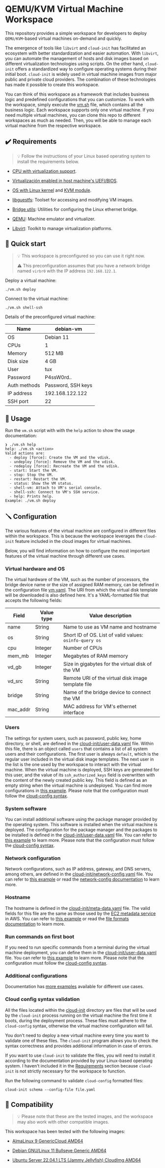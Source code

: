 # QEMU/KVM Virtual Machine Workspace

This repository provides a simple workspace for developers to deploy `QEMU/KVM`-based virtual machines on-demand and quickly.

The emergence of tools like `libvirt` and `cloud-init` has facilitated an ecosystem with better standardization and easier automation. With `libvirt`, you can automate the management of hosts and disk images based on different virtualization technologies using scripts. On the other hand, `cloud-init` offers a standardized way to configure operating systems during their initial boot. `cloud-init` is widely used in virtual machine images from major public and private cloud providers. The combination of these technologies has made it possible to create this workspace.

You can think of this workspace as a framework that includes business logic and predefined configurations that you can customize. To work with the workspace, simply execute the [vm.sh](vm.sh) file, which contains all the business logic. Each workspace supports only one virtual machine. If you need multiple virtual machines, you can clone this repo to different workspaces as much as needed. Then, you will be able to manage each virtual machine from the respective workspace.

## ✔️ Requirements

> 💡 Follow the instructions of your Linux based operating system to install the requirements below.

- [CPU with virtualization support](https://www.linux-kvm.org/page/Processor_support).

- [Virtualización enabled in host machine's UEFI/BIOS](https://bce.berkeley.edu/enabling-virtualization-in-your-pc-bios.html).

- [OS with Linux kernel](https://en.wikipedia.org/wiki/List_of_Linux_distributions) and [KVM module](https://www.linux-kvm.org/page/FAQ#What_kernel_version_does_it_work_with.3F).

- [libguestfs](https://www.libguestfs.org/): Toolset for accessing and modifying VM images.

- [Bridge utils](https://www.linuxfromscratch.org/blfs/view/cvs/basicnet/bridge-utils.html): Utilities for configuring the Linux ethernet bridge.

- [QEMU](https://www.qemu.org/): Machine emulator and virtualizer.

- [Libvirt](https://libvirt.org/): Toolkit to manage virtualization platforms.

## 🚀 Quick start

> 💡 This workspace is preconfigured so you can use it right now.
> 
> ⚠️ This preconfiguration assumes that you have a network bridge named `virbr0` with the IP address `192.168.122.1`.

Deploy a virtual machine:

```
./vm.sh deploy
```

Connect to the virtual machine:

```
./vm.sh shell-ssh
```

Details of the preconfigured virtual machine:

| Name         | debian-vm          |
| ------------ | ------------------ |
| OS           | Debian 11          |
| CPUs         | 1                  |
| Memory       | 512 MB             |
| Disk size    | 4 GB               |
| User         | tux                |
| Password     | P4ssW0rd..         |
| Auth methods | Password, SSH keys |
| IP address   | 192.168.122.122    |
| SSH port     | 22                 |

## 📖 Usage

Run the `vm.sh` script with with the `help` action to show the usage documentation:

```
❯ ./vm.sh help
help: ./vm.sh <action>
Valid actions are:
  - deploy [force]: Create the VM and the vdisk.
  - undeploy [force]: Remove the VM and the vdisk.
  - redeploy [force]: Recreate the VM and the vdisk.
  - start: Start the VM.
  - stop: Stop the VM.
  - restart: Restart the VM.
  - status: Show the VM status.
  - shell-vm: Attach to VM's serial console.
  - shell-ssh: Connect to VM's SSH service.
  - help: Prints help.
Example: ./vm.sh deploy
```

## 🪛 Configuration

The various features of the virtual machine are configured in different files within the workspace. This is because the workspace leverages the `cloud-init` feature included in the cloud images for virtual machines.

Below, you will find information on how to configure the most important features of the virtual machine through different use cases.

### Virtual hardware and OS

The virtual hardware of the VM, such as the number of processors, the bridge device name or the size of assigned RAM memory, can be defined in the configuration file [vm.yaml](vm.yaml). The URI from which the virtual disk template will be downloaded is also defined here. It's a YAML-formatted file that accepts the following fields:

| Field    | Value type | Value description                                       |
| -------- | ---------- | ------------------------------------------------------- |
| name     | String     | Name to use as VM name and hostname                     |
| os       | String     | Short ID of OS. List of valid values: `osinfo-query os` |
| cpu      | Integer    | Number of CPUs                                          |
| mem_mb   | Integer    | Megabytes of RAM memory                                 |
| vd_gb    | Integer    | Size in gigabytes for the virtual disk of the VM        |
| vd_src   | String     | Remote URI of the virtual disk image template file      |
| bridge   | String     | Name of the bridge device to connect the VM             |
| mac_addr | String     | MAC address for VM's ethernet interface                 |

### Users

The settings for system users, such as password, public key, home directory, or shell, are defined in the [cloud-init/user-data.yaml](cloud-init/user-data.yaml) file. Within this file, there is an object called `users` that contains a list of all system users and their configurations. The first user is always `default`, which is the regular user included in the virtual disk image templates. The next user in the list is the one used by the workspace to interact with the virtual machine. When the virtual machine is deployed, SSH keys are generated for this user, and the value of its `ssh_authorized_keys` field is overwritten with the content of the newly created public key. This field is defined as an empty string when the virtual machine is undeployed. You can find more configurations in [this example](https://cloudinit.readthedocs.io/en/latest/reference/examples.html#including-users-and-groups). Please note that the configuration must follow the [cloud-config syntax](https://cloudinit.readthedocs.io/en/latest/explanation/format.html#cloud-config-data).

### System software

You can install additional software using the package manager provided by the operating system. This software is installed when the virtual machine is deployed. The configuration for the package manager and the packages to be installed is defined in the [cloud-init/user-data.yaml](cloud-init/user-data.yaml) file. You can refer to [this example](https://cloudinit.readthedocs.io/en/latest/reference/examples.html#install-arbitrary-packages) to learn more. Please note that the configuration must follow the [cloud-config syntax](https://cloudinit.readthedocs.io/en/latest/explanation/format.html#cloud-config-data).

### Network configuration

Network configurations, such as IP address, gateway, and DNS servers, among others, are defined in the [cloud-init/network-config.yaml](cloud-init/network-config.yaml) file. You can refer to [this example](https://cloudinit.readthedocs.io/en/latest/reference/network-config-format-v2.html#examples) or read the [network-config documentation](https://cloudinit.readthedocs.io/en/latest/reference/network-config.html) to learn more.

### Hostname

The hostname is defined in the [cloud-init/meta-data.yaml](cloud-init/meta-data.yaml) file. The valid fields for this file are the same as those used by the [EC2 metadata service](https://docs.aws.amazon.com/AWSEC2/latest/UserGuide/instancedata-data-retrieval.html#instance-metadata-ex-2) in AWS. You can refer to [this example](https://cloudinit.readthedocs.io/en/latest/reference/datasources/nocloud.html#example-meta-data) or read the [file formats documentation](https://cloudinit.readthedocs.io/en/latest/reference/datasources/nocloud.html#file-formats) to learn more.

### Run commands on first boot

If you need to run specific commands from a terminal during the virtual machine deployment, you can define them in the [cloud-init/user-data.yaml](cloud-init/user-data.yaml) file. You can refer to [this example](https://cloudinit.readthedocs.io/en/latest/reference/examples.html#run-commands-on-first-boot) to learn more. Please note that the configuration must follow the [cloud-config syntax](https://cloudinit.readthedocs.io/en/latest/explanation/format.html#cloud-config-data).

### Additional configurations

Documentation has [more examples](https://cloudinit.readthedocs.io/en/latest/reference/examples.html) available for different use cases.

### Cloud config syntax validation

All the files located within the [cloud-init](cloud-init) directory are files that will be used by the `cloud-init` process running on the virtual machine the first time it boots, during the deployment process. These files must adhere to the `cloud-config` syntax, otherwise the virtual machine configuration will fail.

You don't need to deploy a new virtual machine every time you want to validate one of these files. The `cloud-init` program allows you to check the syntax correctness and provides additional information in case of errors.

If you want to use `cloud-init` to validate the files, you will need to install it according to the documentation provided by your Linux-based operating system. I haven't included it in the [Requirements](#Requirements) section because `cloud-init` is not strictly necessary for the workspace to function.

Run the following command to validate `cloud-config` formatted files:

```
cloud-init schema --config-file file.yaml
```

## 🔌 Compatibility

> 💡 Please note that these are the tested images, and the workspace may also work with other compatible images.

This workspace has been tested with the following images:

- [AlmaLinux 9 GenericCloud AMD64](https://alma.mirror.ate.info/9.1/cloud/x86_64/images/AlmaLinux-9-GenericCloud-latest.x86_64.qcow2)

- [Debian GNU/Linux 11 Bullseye Generic AMD64](https://cloud.debian.org/images/cloud/bullseye/latest/debian-11-generic-amd64.qcow2)

- [Ubuntu Server 22.04.1 LTS (Jammy Jellyfish) CloudImg AMD64](https://cloud-images.ubuntu.com/jammy/current/jammy-server-cloudimg-amd64-disk-kvm.img)
